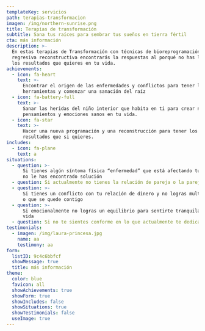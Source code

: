```yaml
---
templateKey: servicios
path: terapias-transformacion
imagen: /img/northern-sunrise.png
title: Terapias de transformación
subtitle: Sana tus raíces para sembrar tus sueños en tierra fértil
cta: más información
description: >-
  En estas terapias de Transformación con técnicas de bioreprogramación y
  regresiva reconstructiva encontrarás la respuestas al porqué no has logrado
  los resultados que quieres en tu vida.
achievements:
  - icon: fa-heart
    text: >-
      Encontrar el origen de las enfermedades y conflictos para tener las
      herramientas y comenzar una sanación del raíz
  - icon: fa-battery-full
    text: >-
      Sanar las heridas del niño interior que habita en ti para crear nuevos
      pensamientos y emociones sanos en tu vida.
  - icon: fa-star
    text: >-
      Hacer una nueva programación y una reconstrucción para tener los
      resultados que si quieres.
includes:
  - icon: fa-plane
    text: a
situations:
  - question: >-
      Si tienes algún síntoma física “enfermedad” que está afectando tu vida y
      no le has encontrado solución
  - question: Si actualmente no tienes la relación de pareja o la pareja que quisiera.
  - question: >-
      Si tienes un conflicto con tu relación de dinero y no logras multiplicarlo
      o que se quede contigo
  - question: >-
      Si emocionalmente no logras un equilibrio para sentirte tranquila en tu
      vida
  - question: Si no te sientes conforme en lo que actualmente te dedicas en tu vida.
testimonials:
  - imagen: /img/laura-princesa.jpg
    name: aa
    testimony: aa
form:
  listID: 9c4c6bbfcf
  showMessage: true
  title: más información
theme:
  color: blue
  favicon: all
  showAchievements: true
  showForm: true
  showIncludes: false
  showSituations: true
  showTestimonials: false
  useImage: true
---
```

